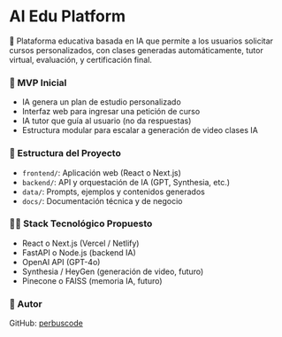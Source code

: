 # AI Edu Platform

🚀 Plataforma educativa basada en IA que permite a los usuarios solicitar cursos personalizados, con clases generadas automáticamente, tutor virtual, evaluación, y certificación final.

### 📌 MVP Inicial

- IA genera un plan de estudio personalizado
- Interfaz web para ingresar una petición de curso
- IA tutor que guía al usuario (no da respuestas)
- Estructura modular para escalar a generación de video clases IA

### 📁 Estructura del Proyecto

- `frontend/`: Aplicación web (React o Next.js)
- `backend/`: API y orquestación de IA (GPT, Synthesia, etc.)
- `data/`: Prompts, ejemplos y contenidos generados
- `docs/`: Documentación técnica y de negocio

### 👨‍💻 Stack Tecnológico Propuesto

- React o Next.js (Vercel / Netlify)
- FastAPI o Node.js (backend IA)
- OpenAI API (GPT-4o)
- Synthesia / HeyGen (generación de video, futuro)
- Pinecone o FAISS (memoria IA, futuro)

### 👤 Autor
GitHub: [perbuscode](https://github.com/perbuscode)

